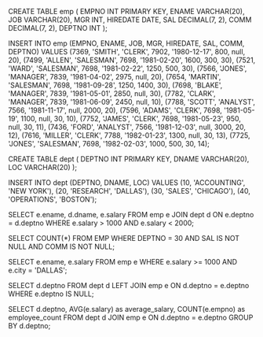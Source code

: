 CREATE TABLE emp (
    EMPNO INT PRIMARY KEY,
    ENAME VARCHAR(20),
    JOB VARCHAR(20),
    MGR INT,
    HIREDATE DATE,
    SAL DECIMAL(7, 2),
    COMM DECIMAL(7, 2),
    DEPTNO INT
);

INSERT INTO emp (EMPNO, ENAME, JOB, MGR, HIREDATE, SAL, COMM, DEPTNO) VALUES
(7369, 'SMITH', 'CLERK', 7902, '1980-12-17', 800, null, 20),
(7499, 'ALLEN', 'SALESMAN', 7698, '1981-02-20', 1600, 300, 30),
(7521, 'WARD', 'SALESMAN', 7698, '1981-02-22', 1250, 500, 30),
(7566, 'JONES', 'MANAGER', 7839, '1981-04-02', 2975, null, 20),
(7654, 'MARTIN', 'SALESMAN', 7698, '1981-09-28', 1250, 1400, 30),
(7698, 'BLAKE', 'MANAGER', 7839, '1981-05-01', 2850, null, 30),
(7782, 'CLARK', 'MANAGER', 7839, '1981-06-09', 2450, null, 10),
(7788, 'SCOTT', 'ANALYST', 7566, '1981-11-17', null, 2000, 20),
(7596, 'ADAMS', 'CLERK', 7698, '1981-05-19', 1100, null, 30, 10),
(7752, 'JAMES', 'CLERK', 7698, '1981-05-23', 950, null, 30, 11),
(7436, 'FORD', 'ANALYST', 7566, '1981-12-03', null, 3000, 20, 12),
(7616, 'MILLER', 'CLERK', 7788, '1982-01-23', 1300, null, 30, 13),
(7725, 'JONES', 'SALESMAN', 7698, '1982-02-03', 1000, 500, 30, 14);


CREATE TABLE dept (
 DEPTNO INT PRIMARY KEY,
 DNAME VARCHAR(20),
 LOC VARCHAR(20)
 );
 
 INSERT INTO dept (DEPTNO, DNAME, LOC) VALUES
(10, 'ACCOUNTING', 'NEW YORK'),
(20, 'RESEARCH', 'DALLAS'),
(30, 'SALES', 'CHICAGO'),
(40, 'OPERATIONS', 'BOSTON');


SELECT e.ename, d.dname, e.salary
FROM emp e
JOIN dept d ON e.deptno = d.deptno
WHERE e.salary > 1000 AND e.salary < 2000;

SELECT COUNT(*)
FROM EMP
WHERE DEPTNO = 30 AND SAL IS NOT NULL AND COMM IS NOT NULL;

SELECT e.ename, e.salary
FROM emp e
WHERE e.salary >= 1000 AND e.city = 'DALLAS';

SELECT d.deptno
FROM dept d
LEFT JOIN emp e ON d.deptno = e.deptno
WHERE e.deptno IS NULL;

SELECT d.deptno, AVG(e.salary) as average_salary, COUNT(e.empno) as employee_count
FROM dept d
JOIN emp e ON d.deptno = e.deptno
GROUP BY d.deptno;
